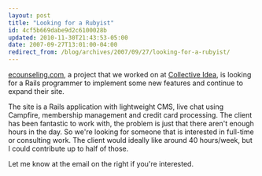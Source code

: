 ```yaml
---
layout: post
title: "Looking for a Rubyist"
id: 4cf5b669dabe9d2c6100028b
updated: 2010-11-30T21:43:53-05:00
date: 2007-09-27T13:01:00-04:00
redirect_from: /blog/archives/2007/09/27/looking-for-a-rubyist/
---
```


[ecounseling.com](http://ecounseling.com), a project that we worked on at [Collective Idea](http://collectiveidea.com), is looking for a Rails programmer to implement some new features and continue to expand their site.

The site is a Rails application with lightweight CMS, live chat using Campfire, membership management and credit card processing. The client has been fantastic to work with, the problem is just that there aren't enough hours in the day. So we're looking for someone that is interested in full-time or consulting work. The client would ideally like around 40 hours/week, but I could contribute up to half of those.

Let me know at the email on the right if you're interested.
